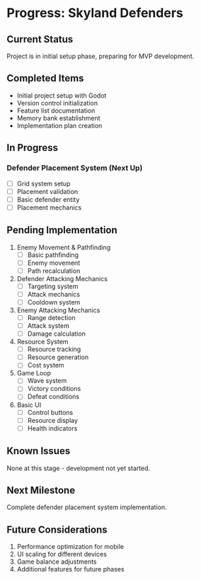 # Progress: Skyland Defenders

## Current Status
Project is in initial setup phase, preparing for MVP development.

## Completed Items
- Initial project setup with Godot
- Version control initialization
- Feature list documentation
- Memory bank establishment
- Implementation plan creation

## In Progress
### Defender Placement System (Next Up)
- [ ] Grid system setup
- [ ] Placement validation
- [ ] Basic defender entity
- [ ] Placement mechanics

## Pending Implementation
1. Enemy Movement & Pathfinding
   - [ ] Basic pathfinding
   - [ ] Enemy movement
   - [ ] Path recalculation

2. Defender Attacking Mechanics
   - [ ] Targeting system
   - [ ] Attack mechanics
   - [ ] Cooldown system

3. Enemy Attacking Mechanics
   - [ ] Range detection
   - [ ] Attack system
   - [ ] Damage calculation

4. Resource System
   - [ ] Resource tracking
   - [ ] Resource generation
   - [ ] Cost system

5. Game Loop
   - [ ] Wave system
   - [ ] Victory conditions
   - [ ] Defeat conditions

6. Basic UI
   - [ ] Control buttons
   - [ ] Resource display
   - [ ] Health indicators

## Known Issues
None at this stage - development not yet started.

## Next Milestone
Complete defender placement system implementation.

## Future Considerations
1. Performance optimization for mobile
2. UI scaling for different devices
3. Game balance adjustments
4. Additional features for future phases